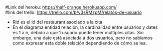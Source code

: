 #Link del heroku:
https://half-orange.herokuapp.com/<br/>
#link del trello:
https://trello.com/b/v3sRMzpM/relatos-de-usuario


- Rid es el id del restaurant asociado a la cita
- En el diagrama entidad relación, la cardinalidad entre usuarios y dates es 1 a n, debido a que 1 usuario puede tener múltiples citas. Sin embargo, una date está asociada a dos usuarios, pero no sabíamos como expresar esta doble relación dependiendo de cómo se lea.
